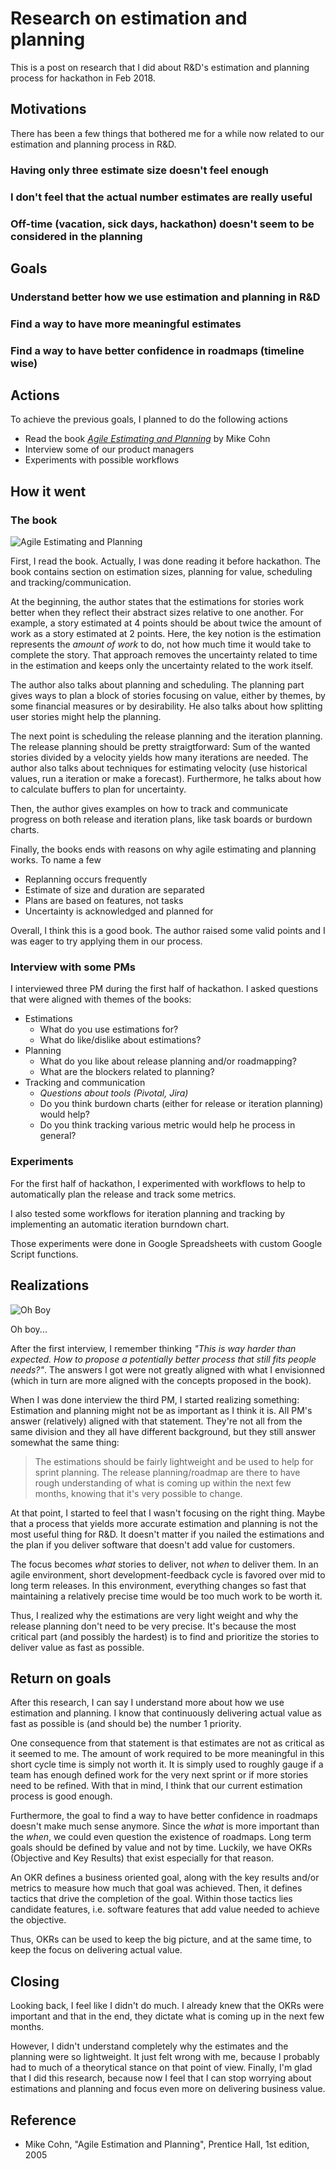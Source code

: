 # Research on estimation and planning

This is a post on research that I did about R&D's estimation and planning process for hackathon in Feb 2018.

## Motivations
There has been a few things that bothered me for a while now related to our estimation and planning process in R&D.

### Having only three estimate size doesn't feel enough
### I don't feel that the actual number estimates are really useful
### Off-time (vacation, sick days, hackathon) doesn't seem to be considered in the planning

## Goals
### Understand better how we use estimation and planning in R&D
### Find a way to have more meaningful estimates
### Find a way to have better confidence in roadmaps (timeline wise)

## Actions
To achieve the previous goals, I planned to do the following actions

- Read the book [*Agile Estimating and Planning*](https://www.mountaingoatsoftware.com/books/agile-estimating-and-planning) by Mike Cohn
- Interview some of our product managers
- Experiments with possible workflows

## How it went

### The book
![Agile Estimating and Planning](https://www.mountaingoatsoftware.com/uploads/reviews/agile-estimating-planning-cover.jpg)

First, I read the book. Actually, I was done reading it before hackathon. The book contains section on estimation sizes, planning for value, scheduling and tracking/communication.

At the beginning, the author states that the estimations for stories work better when they reflect their abstract sizes relative to one another. For example, a story estimated at 4 points should be about twice the amount of work as a story estimated at 2 points. Here, the key notion is the estimation represents the *amount of work* to do, not how much time it would take to complete the story. That approach removes the uncertainty related to time in the estimation and keeps only the uncertainty related to the work itself.

The author also talks about planning and scheduling. The planning part gives ways to plan a block of stories focusing on value, either by themes, by some financial measures or by desirability. He also talks about how splitting user stories might help the planning.

The next point is scheduling the release planning and the iteration planning. The release planning should be pretty straigtforward: Sum of the wanted stories divided by a velocity yields how many iterations are needed. The author also talks about techniques for estimating velocity (use historical values, run a iteration or make a forecast). Furthermore, he talks about how to calculate buffers to plan for uncertainty.

Then, the author gives examples on how to track and communicate progress on both release and iteration plans, like task boards or burdown charts.

Finally, the books ends with reasons on why agile estimating and planning works. To name a few
- Replanning occurs frequently
- Estimate of size and duration are separated
- Plans are based on features, not tasks
- Uncertainty is acknowledged and planned for

Overall, I think this is a good book. The author raised some valid points and I was eager to try applying them in our process.

### Interview with some PMs

I interviewed three PM during the first half of hackathon. I asked questions that were aligned with themes of the books:

- Estimations
  - What do you use estimations for?
  - What do like/dislike about estimations?
- Planning
  - What do you like about release planning and/or roadmapping?
  - What are the blockers related to planning?
- Tracking and communication
  - *Questions about tools (Pivotal, Jira)*
  - Do you think burdown charts (either for release or iteration planning) would help?
  - Do you think tracking various metric would help he process in general?


### Experiments
For the first half of hackathon, I experimented with workflows to help to automatically plan the release and track some metrics.

I also tested some workflows for iteration planning and tracking by implementing an automatic iteration burndown chart.

Those experiments were done in Google Spreadsheets with custom Google Script functions.


## Realizations

![Oh Boy](https://i.imgur.com/89HANHg.gif)

Oh boy...

After the first interview, I remember thinking *"This is way harder than expected. How to propose a potentially better process that still fits people needs?"*. The answers I got were not greatly aligned with what I envisionned (which in turn are more aligned with the concepts proposed in the book).

When I was done interview the third PM, I started realizing something: Estimation and planning might not be as important as I think it is. All PM's answer (relatively) aligned with that statement. They're not all from the same division and they all have different background, but they still answer somewhat the same thing:

>The estimations should be fairly lightweight and be used to help for sprint planning. The release planning/roadmap are there to have rough understanding of what is coming up within the next few months, knowing that it's very possible to change.

At that point, I started to feel that I wasn't focusing on the right thing. Maybe that a process that yields more accurate estimation and planning is not the most useful thing for R&D. It doesn't matter if you nailed the estimations and the plan if you deliver software that doesn't add value for customers.

The focus becomes *what* stories to deliver, not *when* to deliver them. In an agile environment, short development-feedback cycle is favored over mid to long term releases. In this environment, everything changes so fast that maintaining a relatively precise time would be too much work to be worth it.

Thus, I realized why the estimations are very light weight and why the release planning don't need to be very precise. It's because the most critical part (and possibly the hardest) is to find and prioritize the stories to deliver value as fast as possible.


## Return on goals

After this research, I can say I understand more about how we use estimation and planning. I know that continuously delivering actual value as fast as possible is (and should be) the number 1 priority.

One consequence from that statement is that estimates are not as critical as it seemed to me. The amount of work required to be more meaningful in this short cycle time is simply not worth it. It is simply used to roughly gauge if a team has enough defined work for the very next sprint or if more stories need to be refined. With that in mind, I think that our current estimation process is good enough.

Furthermore, the goal to find a way to have better confidence in roadmaps doesn't make much sense anymore. Since the *what* is more important than the *when*, we could even question the existence of roadmaps. Long term goals should be defined by value and not by time. Luckily, we have OKRs (Objective and Key Results) that exist especially for that reason.

An OKR defines a business oriented goal, along with the key results and/or metrics to measure how much that goal was achieved. Then, it defines tactics that drive the completion of the goal. Within those tactics lies candidate features, i.e. software features that add value needed to achieve the objective.

Thus, OKRs can be used to keep the big picture, and at the same time, to keep the focus on delivering actual value.

## Closing

Looking back, I feel like I didn't do much. I already knew that the OKRs were important and that in the end, they dictate what is coming up in the next few months.

However, I didn't understand completely why the estimates and the planning were so lightweight. It just felt wrong with me, because I probably had to much of a theorytical stance on that point of view. Finally, I'm glad that I did this research, because now I feel that I can stop worrying about estimations and planning and focus even more on delivering business value.

## Reference

- Mike Cohn, "Agile Estimation and Planning", Prentice Hall, 1st edition, 2005

